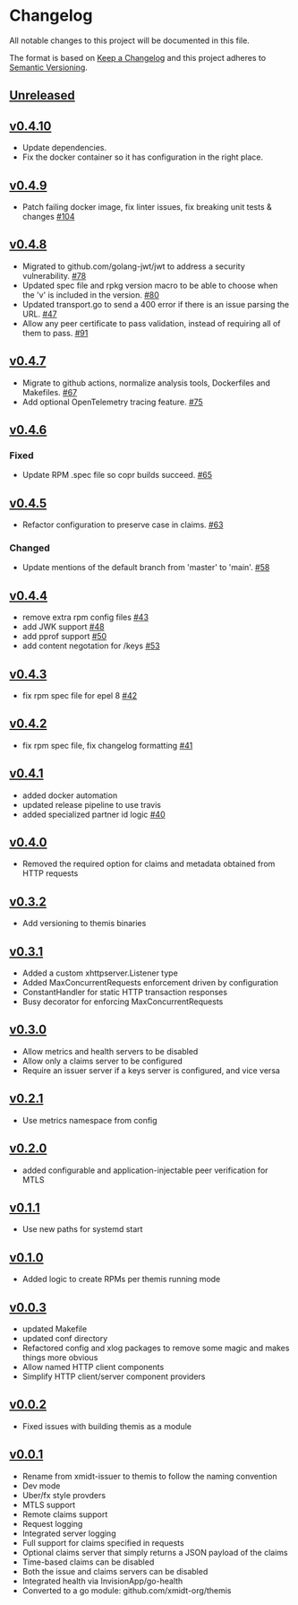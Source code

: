 # Changelog

All notable changes to this project will be documented in this file.

The format is based on [Keep a Changelog](http://keepachangelog.com/en/1.0.0/)
and this project adheres to [Semantic Versioning](http://semver.org/spec/v2.0.0.html).

## [Unreleased]

## [v0.4.10]
- Update dependencies.
- Fix the docker container so it has configuration in the right place.

## [v0.4.9]
- Patch failing docker image, fix linter issues, fix breaking unit tests & changes [#104](https://github.com/xmidt-org/themis/pull/104)

## [v0.4.8]
- Migrated to github.com/golang-jwt/jwt to address a security vulnerability. [#78](https://github.com/xmidt-org/themis/pull/78)
- Updated spec file and rpkg version macro to be able to choose when the 'v' is included in the version. [#80](https://github.com/xmidt-org/themis/pull/80)
- Updated transport.go to send a 400 error if there is an issue parsing the URL. [#47](https://github.com/xmidt-org/themis/issues/47)
- Allow any peer certificate to pass validation, instead of requiring all of them to pass.  [#91](https://github.com/xmidt-org/themis/issues/91)


## [v0.4.7]
- Migrate to github actions, normalize analysis tools, Dockerfiles and Makefiles. [#67](https://github.com/xmidt-org/themis/pull/67)
- Add optional OpenTelemetry tracing feature. [#75](https://github.com/xmidt-org/themis/pull/75)

## [v0.4.6]

### Fixed

- Update RPM .spec file so copr builds succeed. [#65](https://github.com/xmidt-org/themis/pull/65)

## [v0.4.5]

- Refactor configuration to preserve case in claims. [#63](https://github.com/xmidt-org/themis/pull/63)

### Changed

- Update mentions of the default branch from 'master' to 'main'. [#58](https://github.com/xmidt-org/themis/pull/58)

## [v0.4.4]

- remove extra rpm config files [#43](https://github.com/xmidt-org/themis/pull/43)
- add JWK support [#48](https://github.com/xmidt-org/themis/pull/48)
- add pprof support [#50](https://github.com/xmidt-org/themis/pull/50)
- add content negotation for /keys [#53](https://github.com/xmidt-org/themis/pull/53)

## [v0.4.3]

- fix rpm spec file for epel 8 [#42](https://github.com/xmidt-org/themis/pull/42)

## [v0.4.2]

- fix rpm spec file, fix changelog formatting [#41](https://github.com/xmidt-org/themis/pull/41)

## [v0.4.1]

- added docker automation
- updated release pipeline to use travis
- added specialized partner id logic [#40](https://github.com/xmidt-org/themis/pull/40)

## [v0.4.0]

- Removed the required option for claims and metadata obtained from HTTP requests

## [v0.3.2]

- Add versioning to themis binaries 

## [v0.3.1]

- Added a custom xhttpserver.Listener type
- Added MaxConcurrentRequests enforcement driven by configuration
- ConstantHandler for static HTTP transaction responses
- Busy decorator for enforcing MaxConcurrentRequests

## [v0.3.0]

- Allow metrics and health servers to be disabled
- Allow only a claims server to be configured
- Require an issuer server if a keys server is configured, and vice versa

## [v0.2.1]

- Use metrics namespace from config

## [v0.2.0]

- added configurable and application-injectable peer verification for MTLS

## [v0.1.1]

- Use new paths for systemd start

## [v0.1.0]

- Added logic to create RPMs per themis running mode

## [v0.0.3]

- updated Makefile
- updated conf directory
- Refactored config and xlog packages to remove some magic and makes things more obvious
- Allow named HTTP client components
- Simplify HTTP client/server component providers

## [v0.0.2]

- Fixed issues with building themis as a module

## [v0.0.1]

- Rename from xmidt-issuer to themis to follow the naming convention
- Dev mode
- Uber/fx style provders
- MTLS support
- Remote claims support
- Request logging
- Integrated server logging
- Full support for claims specified in requests
- Optional claims server that simply returns a JSON payload of the claims
- Time-based claims can be disabled
- Both the issue and claims servers can be disabled
- Integrated health via InvisionApp/go-health
- Converted to a go module: github.com/xmidt-org/themis

[Unreleased]: https://github.com/xmidt-org/themis/compare/v0.4.10...HEAD
[v0.4.10]: https://github.com/xmidt-org/themis/compare/v0.4.9...v0.4.10
[v0.4.9]: https://github.com/xmidt-org/themis/compare/v0.4.8...v0.4.9
[v0.4.8]: https://github.com/xmidt-org/themis/compare/v0.4.7...v0.4.8
[v0.4.7]: https://github.com/xmidt-org/themis/compare/v0.4.6...v0.4.7
[v0.4.6]: https://github.com/xmidt-org/themis/compare/v0.4.5...v0.4.6
[v0.4.5]: https://github.com/xmidt-org/themis/compare/v0.4.4...v0.4.5
[v0.4.4]: https://github.com/xmidt-org/themis/compare/v0.4.3...v0.4.4
[v0.4.3]: https://github.com/xmidt-org/themis/compare/v0.4.2...v0.4.3
[v0.4.2]: https://github.com/xmidt-org/themis/compare/v0.4.1...v0.4.2
[v0.4.1]: https://github.com/xmidt-org/themis/compare/v0.4.0...v0.4.1
[v0.4.0]: https://github.com/xmidt-org/themis/compare/v0.3.2...v0.4.0
[v0.3.2]: https://github.com/xmidt-org/themis/compare/v0.3.1...v0.3.2
[v0.3.1]: https://github.com/xmidt-org/themis/compare/v0.3.0...v0.3.1
[v0.3.0]: https://github.com/xmidt-org/themis/compare/v0.2.1...v0.3.0
[v0.2.1]: https://github.com/xmidt-org/themis/compare/v0.2.0...v0.2.1
[v0.2.0]: https://github.com/xmidt-org/themis/compare/v0.1.1...v0.2.0
[v0.1.1]: https://github.com/xmidt-org/themis/compare/v0.1.0...v0.1.1
[v0.1.0]: https://github.com/xmidt-org/themis/compare/v0.0.3...v0.1.0
[v0.0.3]: https://github.com/xmidt-org/themis/compare/v0.0.2...v0.0.3
[v0.0.2]: https://github.com/xmidt-org/themis/compare/v0.0.1...v0.0.2
[v0.0.1]: https://github.com/xmidt-org/themis/compare/v0.0.0...v0.0.1

